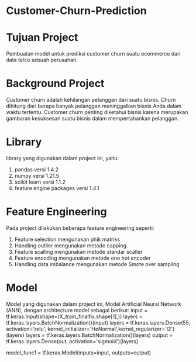 # Customer-Churn-Prediction

# Tujuan Project
Pembuatan model untuk prediksi customer churn suatu ecommerce dari data telco sebuah perusahan.

# Background Project
Customer churn adalah kehilangan pelanggan dari suatu bisnis. Churn dihitung dari berapa banyak pelanggan meninggalkan bisnis Anda dalam waktu tertentu. Customer churn penting diketahui bisnis karena merupakan gambaran kesuksesan suatu bisnis dalam mempertahankan pelanggan.

# Library
library yang digunakan dalam project ini, yaitu:
1. pandas versi 1.4.2
2. numpy versi 1.21.5
3. scikit learn versi 1.1.2
4. feature engine packages versi 1.4.1

# Feature Engineering
Pada project dilakukan beberapa feature engineering seperti:
1. Feature selection mengunakan phik matriks
2. Handling outlier mengunakan metode capping
3. Feature scalling mengunakan metode standar scaller
4. Feature encoding mengunakan metode one hot encoder
5. Handling data imbalance mengunakan metode Smote over sampling

# Model
Model yang digunakan dalam project ini, Model Artificial Neural Network (ANN), dengan architecture model sebagai berikut:
input = tf.keras.Input(shape=(X_train_finalfix.shape[1],))
layers = tf.keras.layers.BatchNormalization()(input)
layers = tf.keras.layers.Dense(55, activation='relu', kernel_initializer='HeNormal',kernel_regularizer='l2')(layers)
layers = tf.keras.layers.BatchNormalization()(layers)
output = tf.keras.layers.Dense(out, activation='sigmoid')(layers)

model_func1 = tf.keras.Model(inputs=input, outputs=output)




